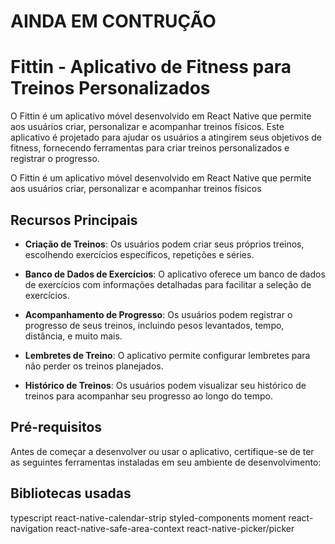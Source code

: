 # AINDA EM CONTRUÇÃO
# Fittin - Aplicativo de Fitness para Treinos Personalizados

O Fittin é um aplicativo móvel desenvolvido em React Native que permite aos usuários criar, personalizar e acompanhar treinos físicos. Este aplicativo é projetado para ajudar os usuários a atingirem seus objetivos de fitness, fornecendo ferramentas para criar treinos personalizados e registrar o progresso.


O Fittin é um aplicativo móvel desenvolvido em React Native que permite aos usuários criar, personalizar e acompanhar treinos físicos
## Recursos Principais

- **Criação de Treinos**: Os usuários podem criar seus próprios treinos, escolhendo exercícios específicos, repetições e séries.

- **Banco de Dados de Exercícios**: O aplicativo oferece um banco de dados de exercícios com informações detalhadas para facilitar a seleção de exercícios.

- **Acompanhamento de Progresso**: Os usuários podem registrar o progresso de seus treinos, incluindo pesos levantados, tempo, distância, e muito mais.

- **Lembretes de Treino**: O aplicativo permite configurar lembretes para não perder os treinos planejados.

- **Histórico de Treinos**: Os usuários podem visualizar seu histórico de treinos para acompanhar seu progresso ao longo do tempo.

## Pré-requisitos

Antes de começar a desenvolver ou usar o aplicativo, certifique-se de ter as seguintes ferramentas instaladas em seu ambiente de desenvolvimento:

## Bibliotecas usadas 

typescript
react-native-calendar-strip
styled-components
moment
react-navigation
react-native-safe-area-context
react-native-picker/picker
